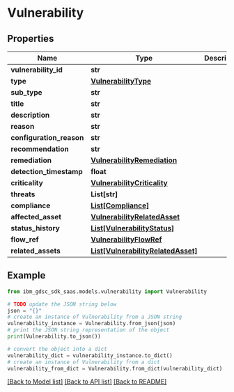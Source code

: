 # Vulnerability


## Properties

Name | Type | Description | Notes
------------ | ------------- | ------------- | -------------
**vulnerability_id** | **str** |  | 
**type** | [**VulnerabilityType**](VulnerabilityType.md) |  | 
**sub_type** | **str** |  | [optional] 
**title** | **str** |  | 
**description** | **str** |  | 
**reason** | **str** |  | [optional] 
**configuration_reason** | **str** |  | [optional] 
**recommendation** | **str** |  | [optional] 
**remediation** | [**VulnerabilityRemediation**](VulnerabilityRemediation.md) |  | [optional] 
**detection_timestamp** | **float** |  | 
**criticality** | [**VulnerabilityCriticality**](VulnerabilityCriticality.md) |  | 
**threats** | **List[str]** |  | [optional] 
**compliance** | [**List[Compliance]**](Compliance.md) |  | [optional] 
**affected_asset** | [**VulnerabilityRelatedAsset**](VulnerabilityRelatedAsset.md) |  | [optional] 
**status_history** | [**List[VulnerabilityStatus]**](VulnerabilityStatus.md) |  | [optional] 
**flow_ref** | [**VulnerabilityFlowRef**](VulnerabilityFlowRef.md) |  | [optional] 
**related_assets** | [**List[VulnerabilityRelatedAsset]**](VulnerabilityRelatedAsset.md) |  | [optional] 

## Example

```python
from ibm_gdsc_sdk_saas.models.vulnerability import Vulnerability

# TODO update the JSON string below
json = "{}"
# create an instance of Vulnerability from a JSON string
vulnerability_instance = Vulnerability.from_json(json)
# print the JSON string representation of the object
print(Vulnerability.to_json())

# convert the object into a dict
vulnerability_dict = vulnerability_instance.to_dict()
# create an instance of Vulnerability from a dict
vulnerability_from_dict = Vulnerability.from_dict(vulnerability_dict)
```
[[Back to Model list]](../README.md#documentation-for-models) [[Back to API list]](../README.md#documentation-for-api-endpoints) [[Back to README]](../README.md)


